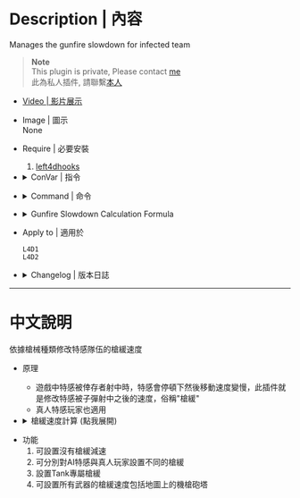 # Description | 內容
Manages the gunfire slowdown for infected team

> __Note__ <br/>
This plugin is private, Please contact [me](https://github.com/fbef0102/Game-Private_Plugin#私人插件列表-private-plugins-list)<br/>
此為私人插件, 請聯繫[本人](https://github.com/fbef0102/Game-Private_Plugin#私人插件列表-private-plugins-list)

* [Video | 影片展示](https://youtu.be/TtGyesF7mhs)

* Image | 圖示
	<br/>None

* Require | 必要安裝
	1. [left4dhooks](https://forums.alliedmods.net/showthread.php?t=321696)

* <details><summary>ConVar | 指令</summary>

	* cfg/sourcemod/l4d_si_slowdown.cfg
		```php
		// 50cal Machine gun cause this much slowdown * l4d_slowdown_gunfire. (-1: Game default settings; 0.0: No slowdown)
		l4d_slowdown_50cal_percent "-1.0"

		// AKs cause this much slowdown * l4d_slowdown_gunfire. (-1: Game default settings; 0.0: No slowdown)
		l4d_slowdown_ak_percent "0.6"

		// Auto Shotguns cause this much slowdown * l4d_slowdown_gunfire. (-1: Game default settings; 0.0: No slowdown)
		l4d_slowdown_auto_percent "0.6"

		// AWP cause this much slowdown * l4d_slowdown_gunfire. (-1: Game default settings; 0.0: No slowdown)
		l4d_slowdown_awp_percent "0.8"

		// Chrome Shotguns cause this much slowdown * l4d_slowdown_gunfire. (-1: Game default settings; 0.0: No slowdown)
		l4d_slowdown_chrome_percent "0.6"

		// Deagles cause this much slowdown * l4d_slowdown_gunfire. (-1: Game default settings; 0.0: No slowdown)
		l4d_slowdown_deagle_percent "0.3"

		// Fire causes this much slowdown * l4d_slowdown_gunfire. (-1: Game default settings; 0.0: No slowdown)
		l4d_slowdown_fire_percent "0.0"

		// Grenade Launcher cause this much slowdown * l4d_slowdown_gunfire. (-1: Game default settings; 0.0: No slowdown)
		l4d_slowdown_grenade_launcher_percent "1.0"

		// Maximum slowdown from gunfire for SI Player (-1: Game default settings; 0.0: No slowdown, 0.01-1.0: 1%%-100%% slowdown)
		l4d_slowdown_gunfire_player "0.0"

		// Maximum slowdown from gunfire for AI SI (-1: Game default settings; 0.0: No slowdown, 0.01-1.0: 1%%-100%% slowdown)
		l4d_slowdown_gunfire_si "0.0"

		// Maximum slowdown from gunfire for the AI Tank (-1: Game default settings; 0.0: No slowdown, 0.01-1.0: 1%%-100%% slowdown)
		l4d_slowdown_gunfire_tank "0.17"

		// Maximum slowdown from gunfire for the Tank Player (-1: Game default settings; 0.0: No slowdown, 0.01-1.0: 1%%-100%% slowdown)
		l4d_slowdown_gunfire_tank_player "0.1"

		// M4s cause this much slowdown * l4d_slowdown_gunfire. (-1: Game default settings; 0.0: No slowdown)
		l4d_slowdown_m4_percent "0.6"

		// M60 cause this much slowdown * l4d_slowdown_gunfire. (-1: Game default settings; 0.0: No slowdown)
		l4d_slowdown_m60_percent "1.0"

		// Silenced Uzis cause this much slowdown * l4d_slowdown_gunfire. (-1: Game default settings; 0.0: No slowdown)
		l4d_slowdown_mac_percent "0.3"

		// Military Rifles cause this much slowdown * l4d_slowdown_gunfire. (-1: Game default settings; 0.0: No slowdown)
		l4d_slowdown_military_percent "0.6"

		// Minigun cause this much slowdown * l4d_slowdown_gunfire. (-1: Game default settings; 0.0: No slowdown)
		l4d_slowdown_minigun_percent "-1.0"

		// Pistols cause this much slowdown * l4d_slowdown_gunfire. (-1: Game default settings; 0.0: No slowdown)
		l4d_slowdown_pistol_percent "-1.0"

		// Pump Shotguns cause this much slowdown * l4d_slowdown_gunfire. (-1: Game default settings; 0.0: No slowdown)
		l4d_slowdown_pump_percent "0.6"

		// Hunting Rifles cause this much slowdown * l4d_slowdown_gunfire. (-1: Game default settings; 0.0: No slowdown)
		l4d_slowdown_rifle_percent "0.6"

		// Scars cause this much slowdown * l4d_slowdown_gunfire. (-1: Game default settings; 0.0: No slowdown)
		l4d_slowdown_scar_percent "0.6"

		// Scouts cause this much slowdown * l4d_slowdown_gunfire. (-1: Game default settings; 0.0: No slowdown)
		l4d_slowdown_scout_percent "0.8"

		// Unsilenced uzis cause this much slowdown * l4d_slowdown_gunfire. (-1: Game default settings; 0.0: No slowdown)
		l4d_slowdown_uzi_percent "0.3"
		```
</details>

* <details><summary>Command | 命令</summary>
	
	None
</details>

* <details><summary>Gunfire Slowdown Calculation Formula</summary>
	
	* Effect: Tank current speed is 210<br/>
	If AI Tank being shot by ak47 bullet, speed is 210 - 210 * 0.17 * 0.6 = 188<br/>
	If Tank Player being shot by ak47 bullet, speed is 210 - 210 * 0.1 * 0.6 = 197<br/>
		```php
		l4d_slowdown_gunfire_tank "0.17"
		l4d_slowdown_gunfire_tank_player "0.1"
		l4d_slowdown_ak_percent "0.6"
		```
		
	* Effect: If AI Infected being shot by any weapon, game default slowdown settings<br/>
	If Infected Player being shot by any weapon, no slowdown<br/>
		```php
		l4d_slowdown_gunfire_si "-1.0"
		l4d_slowdown_gunfire_player "0.0"
		```
</details>

* Apply to | 適用於
	```
	L4D1
	L4D2
	```

* <details><summary>Changelog | 版本日誌</summary>

	* v3.1 (2023-2-13)
		* Add a cvar
			```c
			// Fire causes this much slowdown * l4d_slowdown_gunfire. (-1: Game default settings; 0.0: No slowdown)
			l4d_slowdown_fire_percent "-1.0"
			```
		* Remodify cvar name

	* v3.0
		* Remove water slowdown, couch speed control, only gunfire slowdown control
		* Add all weapons gunfire slowdown control including Minigun and 50cal Machine gun
		* Add AI infected and Player infected cvars
		* Modify gunfire slowdown calculation formula
		* Support L4D1

	* v2.7.1
		* [By Visor, Sir, darkid, Forgetest, A1m`, Derpduck](https://github.com/SirPlease/L4D2-Competitive-Rework/blob/master/addons/sourcemod/scripting/l4d2_slowdown_control.sp)
</details>

- - - -
# 中文說明
依據槍械種類修改特感隊伍的槍緩速度

* 原理
	* 遊戲中特感被倖存者射中時，特感會停頓下然後移動速度變慢，此插件就是修改特感被子彈射中之後的速度，俗稱"槍緩"
	* 真人特感玩家也適用
	
* <details><summary>槍緩速度計算 (點我展開)</summary>

	* 效果: 假設Tank目前移動速度為210<br/>
	當AI Tank被AK47射中時，速度變成210 - 210 * 0.17 * 0.6 = 188<br/>
	當真人Tank被AK47射中時，速度變成210 - 210 * 0.1 * 0.6 = 197<br/>
		```php
		l4d_slowdown_gunfire_tank "0.17"
		l4d_slowdown_gunfire_tank_player "0.1"
		l4d_slowdown_ak_percent "0.6"
		```

	* 效果: 當AI特感被任一槍械射中時，沒有槍緩減速<br/>
	當真人特感被任一槍械射中時，沒有槍緩減速<br/>
		```php
		l4d_slowdown_gunfire_si "0.0"
		l4d_slowdown_gunfire_player "0.0"
		```
</details>

* 功能
	1. 可設置沒有槍緩減速
	2. 可分別對AI特感與真人玩家設置不同的槍緩
	3. 設置Tank專屬槍緩
	4. 可設置所有武器的槍緩速度包括地圖上的機槍砲塔
